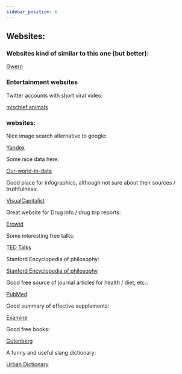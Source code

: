 ```yaml
---
sidebar_position: 6
---
```


## Websites:

### Websites kind of similar to this one (but better):

[Gwern](https://www.gwern.net/)


### Entertainment websites 

Twitter accounts with short viral video:

[mischief animals](https://twitter.com/mischiefanimals)


### websites:

Nice image search alternative to google:

[Yandex](https://www.yandex.com)

Some nice data here:

[Our-world-in-data](https://ourworldindata.org/)

Good place for infographics, although not sure about their sources / truthfulness:

[VisualCapitalist](https://www.visualcapitalist.com/)

Great website for Drug info / drug trip reports:

[Erowid](https://erowid.org/)

Some interesting free talks:

[TED Talks](https://www.ted.com/talks?sort=popular)

Stanford Encyclopedia of philosophy:

[Stanford Encyclopedia of philosophy](https://plato.stanford.edu/)

Good free source of journal articles for health / diet, etc.:

[PubMed](https://pubmed.ncbi.nlm.nih.gov/)

Good summary of effective supplements:

[Examine](https://examine.com/)

Good free books:

[Gutenberg](https://www.gutenberg.org/)

A funny and useful slang dictionary:

[Urban Dictionary](https://www.urbandictionary.com/)









